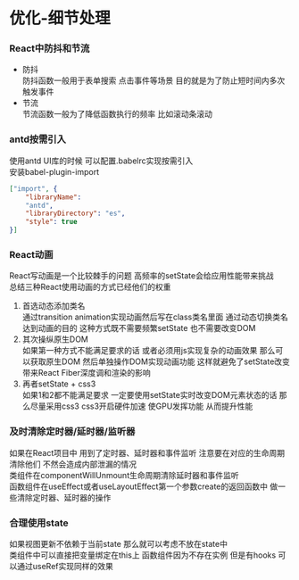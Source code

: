 # 优化-细节处理  

### React中防抖和节流
- 防抖  
  防抖函数一般用于表单搜索 点击事件等场景 目的就是为了防止短时间内多次触发事件  
- 节流  
  节流函数一般为了降低函数执行的频率 比如滚动条滚动  

### antd按需引入  
使用antd UI库的时候 可以配置.babelrc实现按需引入  
安装babel-plugin-import  
```json
["import", {
    "libraryName":
    "antd",
    "libraryDirectory": "es",
    "style": true
}]
```

### React动画  
React写动画是一个比较棘手的问题 高频率的setState会给应用性能带来挑战  
总结三种React使用动画的方式已经他们的权重  
1. 首选动态添加类名  
   通过transition animation实现动画然后写在class类名里面 通过动态切换类名 达到动画的目的 这种方式既不需要频繁setState 也不需要改变DOM  
2. 其次操纵原生DOM  
   如果第一种方式不能满足要求的话 或者必须用js实现复杂的动画效果 那么可以获取原生DOM 然后单独操作DOM实现动画功能 这样就避免了setState改变带来React Fiber深度调和渲染的影响  
3. 再者setState + css3  
   如果1和2都不能满足要求 一定要使用setState实时改变DOM元素状态的话 那么尽量采用css3 css3开启硬件加速 使GPU发挥功能 从而提升性能  

### 及时清除定时器/延时器/监听器  
如果在React项目中 用到了定时器、延时器和事件监听 注意要在对应的生命周期清除他们 不然会造成内部泄漏的情况  
类组件在componentWillUnmount生命周期清除延时器和事件监听  
函数组件在useEffect或者useLayoutEffect第一个参数create的返回函数中 做一些清除定时器、延时器的操作

### 合理使用state  
如果视图更新不依赖于当前state 那么就可以考虑不放在state中  
类组件中可以直接把变量绑定在this上 函数组件因为不存在实例 但是有hooks 可以通过useRef实现同样的效果